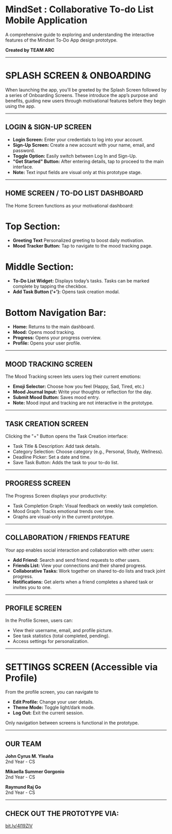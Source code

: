 <a name="br1"></a>

# MindSet : Collaborative To-do List Mobile Application 

A comprehensive guide to exploring and understanding the interactive features of the Mindset To-Do App design prototype.

**Created by TEAM ARC**

---

<a name="br2"></a>

# SPLASH SCREEN & ONBOARDING

When launching the app, you'll be greeted by the Splash Screen followed by a series of Onboarding Screens. These introduce the app’s purpose and benefits, guiding new users through motivational features before they begin using the app.

---

<a name="br3"></a>

## LOGIN & SIGN-UP SCREEN

- **Login Screen:** Enter your credentials to log into your account.
- **Sign-Up Screen:** Create a new account with your name, email, and password.
- **Toggle Option:** Easily switch between Log In and Sign-Up.
- **"Get Started" Button:** After entering details, tap to proceed to the main interface.
- **Note:** Text input fields are visual only at this prototype stage.

---

<a name="br4"></a>

## HOME SCREEN / TO-DO LIST DASHBOARD

The Home Screen functions as your motivational dashboard:

# Top Section:

- **Greeting Text**  Personalized greeting to boost daily motivation.
- **Mood Tracker Button:** Tap to navigate to the mood tracking page.

# Middle Section:

- **To-Do List Widget:** Displays today’s tasks. Tasks can be marked complete by tapping the checkbox.
- **Add Task Button (‘+’):** Opens task creation modal.

# Bottom Navigation Bar:

- **Home:** Returns to the main dashboard.
- **Mood:** Opens mood tracking.
- **Progress:** Opens your progress overview.
- **Profile:** Opens your user profile.

---
<a name="br5"></a>

## MOOD TRACKING SCREEN

The Mood Tracking screen lets users log their current emotions:

- **Emoji Selector:** Choose how you feel (Happy, Sad, Tired, etc.)
- **Mood Journal Input:** Write your thoughts or reflection for the day.
- **Submit Mood Button:** Saves mood entry.
- **Note:** Mood input and tracking are not interactive in the prototype.

<a name="br6"></a>

---

## TASK CREATION SCREEN

Clicking the "+" Button opens the Task Creation interface:

- Task Title & Description: Add task details.
- Category Selection: Choose category (e.g., Personal, Study, Wellness).
- Deadline Picker: Set a date and time.
- Save Task Button: Adds the task to your to-do list.

<a name="br7"></a>

---

## PROGRESS SCREEN

The Progress Screen displays your productivity:

- Task Completion Graph: Visual feedback on weekly task completion.
- Mood Graph: Tracks emotional trends over time.
- Graphs are visual-only in the current prototype.

<a name="br8"></a>

---

## COLLABORATION / FRIENDS FEATURE

Your app enables social interaction and collaboration with other users:

- **Add Friend:** Search and send friend requests to other users.
- **Friends List:** View your connections and their shared progress.
- **Collaborative Tasks:** Work together on shared to-do lists and track joint progress.
- **Notifications:** Get alerts when a friend completes a shared task or invites you to one.

<a name="br8"></a>

---

## PROFILE SCREEN

In the Profile Screen, users can:

- View their username, email, and profile picture.
- See task statistics (total completed, pending).
- Access settings for personalization.

<a name="br9"></a>

---

# SETTINGS SCREEN (Accessible via Profile)

From the profile screen, you can navigate to

- **Edit Profile:** Change your user details.
- **Theme Mode:** Toggle light/dark mode.
- **Log Out:** Exit the current session.

Only navigation between screens is functional in the prototype.

<a name="br11"></a>

---

## OUR TEAM

**John Cyrus M. Yleaña**  
2nd Year - CS  


**Mikaella Summer Gorgonio**  
2nd Year - CS  


**Raymund Raj Go**  
2nd Year - CS 

---

## CHECK OUT THE PROTOTYPE VIA:

[bit.ly/4l19ZlV](https://www.figma.com/proto/tr8TBLIABXVmRvfwHhIeTQ/IT104?node-id=382-266&t=AZtO8xViXDmfrAwY-1&scaling=scale-down&content-scaling=fixed&page-id=0%3A1&starting-point-node-id=382%3A266&show-proto-sidebar=1)

